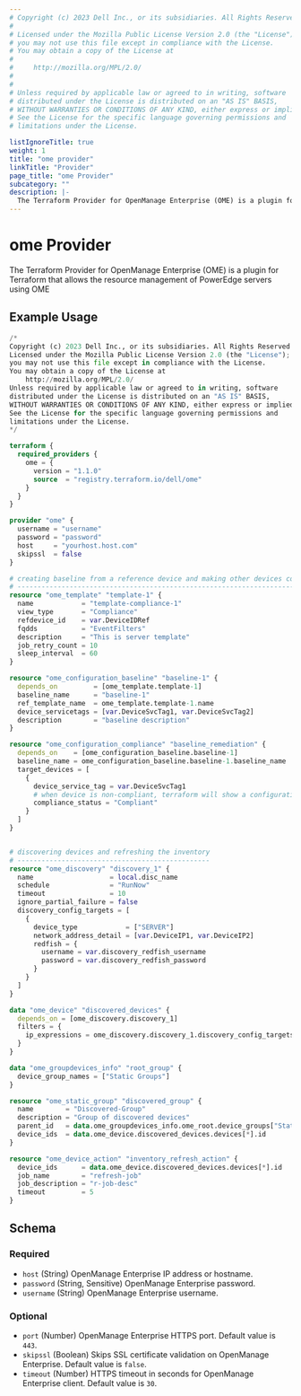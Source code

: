 ```yaml
---
# Copyright (c) 2023 Dell Inc., or its subsidiaries. All Rights Reserved.
# 
# Licensed under the Mozilla Public License Version 2.0 (the "License");
# you may not use this file except in compliance with the License.
# You may obtain a copy of the License at
# 
#     http://mozilla.org/MPL/2.0/
# 
# 
# Unless required by applicable law or agreed to in writing, software
# distributed under the License is distributed on an "AS IS" BASIS,
# WITHOUT WARRANTIES OR CONDITIONS OF ANY KIND, either express or implied.
# See the License for the specific language governing permissions and
# limitations under the License.

listIgnoreTitle: true
weight: 1
title: "ome provider"
linkTitle: "Provider"
page_title: "ome Provider"
subcategory: ""
description: |-
  The Terraform Provider for OpenManage Enterprise (OME) is a plugin for Terraform that allows the resource management of PowerEdge servers using OME
---
```


# ome Provider

The Terraform Provider for OpenManage Enterprise (OME) is a plugin for Terraform that allows the resource management of PowerEdge servers using OME

## Example Usage

```terraform
/*
Copyright (c) 2023 Dell Inc., or its subsidiaries. All Rights Reserved.
Licensed under the Mozilla Public License Version 2.0 (the "License");
you may not use this file except in compliance with the License.
You may obtain a copy of the License at
    http://mozilla.org/MPL/2.0/
Unless required by applicable law or agreed to in writing, software
distributed under the License is distributed on an "AS IS" BASIS,
WITHOUT WARRANTIES OR CONDITIONS OF ANY KIND, either express or implied.
See the License for the specific language governing permissions and
limitations under the License.
*/

terraform {
  required_providers {
    ome = {
      version = "1.1.0"
      source  = "registry.terraform.io/dell/ome"
    }
  }
}

provider "ome" {
  username = "username"
  password = "password"
  host     = "yourhost.host.com"
  skipssl  = false
}

# creating baseline from a reference device and making other devices complaint with that baseline. 
# ------------------------------------------------------------------------------------------------
resource "ome_template" "template-1" {
  name            = "template-compliance-1"
  view_type       = "Compliance"
  refdevice_id    = var.DeviceIDRef
  fqdds           = "EventFilters"
  description     = "This is server template"
  job_retry_count = 10
  sleep_interval  = 60
}

resource "ome_configuration_baseline" "baseline-1" {
  depends_on         = [ome_template.template-1]
  baseline_name      = "baseline-1"
  ref_template_name  = ome_template.template-1.name
  device_servicetags = [var.DeviceSvcTag1, var.DeviceSvcTag2]
  description        = "baseline description"
}

resource "ome_configuration_compliance" "baseline_remediation" {
  depends_on    = [ome_configuration_baseline.baseline-1]
  baseline_name = ome_configuration_baseline.baseline-1.baseline_name
  target_devices = [
    {
      device_service_tag = var.DeviceSvcTag1
      # when device is non-compliant, terraform will show a configuration drift at this field.
      compliance_status = "Compliant"
    }
  ]
}


# discovering devices and refreshing the inventory 
# ------------------------------------------------
resource "ome_discovery" "discovery_1" {
  name                   = local.disc_name
  schedule               = "RunNow"
  timeout                = 10
  ignore_partial_failure = false
  discovery_config_targets = [
    {
      device_type            = ["SERVER"]
      network_address_detail = [var.DeviceIP1, var.DeviceIP2]
      redfish = {
        username = var.discovery_redfish_username
        password = var.discovery_redfish_password
      }
    }
  ]
}

data "ome_device" "discovered_devices" {
  depends_on = [ome_discovery.discovery_1]
  filters = {
    ip_expressions = ome_discovery.discovery_1.discovery_config_targets[*].network_address_detail[*]
  }
}

data "ome_groupdevices_info" "root_group" {
  device_group_names = ["Static Groups"]
}

resource "ome_static_group" "discovered_group" {
  name        = "Discovered-Group"
  description = "Group of discovered devices"
  parent_id   = data.ome_groupdevices_info.ome_root.device_groups["Static Groups"].id
  device_ids  = data.ome_device.discovered_devices.devices[*].id
}

resource "ome_device_action" "inventory_refresh_action" {
  device_ids      = data.ome_device.discovered_devices.devices[*].id
  job_name        = "refresh-job"
  job_description = "r-job-desc"
  timeout         = 5
}
```

<!-- schema generated by tfplugindocs -->
## Schema

### Required

- `host` (String) OpenManage Enterprise IP address or hostname.
- `password` (String, Sensitive) OpenManage Enterprise password.
- `username` (String) OpenManage Enterprise username.

### Optional

- `port` (Number) OpenManage Enterprise HTTPS port. Default value is `443`.
- `skipssl` (Boolean) Skips SSL certificate validation on OpenManage Enterprise. Default value is `false`.
- `timeout` (Number) HTTPS timeout in seconds for OpenManage Enterprise client. Default value is `30`.